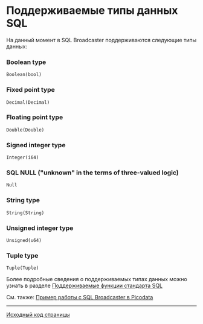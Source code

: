 # Поддерживаемые типы данных SQL
На данный момент в SQL Broadcaster поддерживаются следующие типы данных:
### Boolean type
    Boolean(bool)
### Fixed point type
    Decimal(Decimal)
### Floating point type
    Double(Double)
### Signed integer type
    Integer(i64)
### SQL NULL ("unknown" in the terms of three-valued logic)
    Null
### String type
    String(String)
### Unsigned integer type
    Unsigned(u64)
### Tuple type
    Tuple(Tuple)

Более подробные сведения о поддерживаемых типах данных можно узнать в разделе [Поддерживаемые функции стандарта SQL](../reference)

См. также: [Пример работы с SQL Broadcaster в Picodata](../tutorial)

---
[Исходный код страницы](https://git.picodata.io/picodata/picodata/docs/-/blob/main/docs/sql/datatypes.md)
